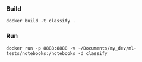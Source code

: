 ### Build

```
docker build -t classify .
```

### Run

```
docker run -p 8888:8888 -v ~/Documents/my_dev/ml-tests/notebooks:/notebooks -d classify
```

